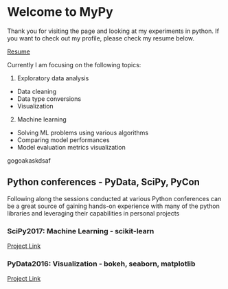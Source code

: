 # Welcome to MyPy
Thank you for visiting the page and looking at my experiments in python. If you want to check out my profile, please check my resume below.

[Resume](https://github.com/surhudkhare/surhudkhare.github.io/blob/master/_includes/Surhud_Khare_Resume_refined_formatted.html)

Currently I am focusing on the following topics:
1. Exploratory data analysis
 * Data cleaning
 * Data type conversions
 * Visualization
2. Machine learning
 * Solving ML problems using various algorithms
 * Comparing model performances
 * Model evaluation metrics visualization
  
gogoakaskdsaf

## Python conferences - PyData, SciPy, PyCon
Following along the sessions conducted at various Python conferences can be a great source of gaining hands-on experience with many of the python libraries and leveraging their capabilities in personal projects

### SciPy2017: Machine Learning - scikit-learn
[Project Link](scipy2017_sklearn)

### PyData2016: Visualization - bokeh, seaborn, matplotlib
[Project Link](Bokeh_pydata2016)

